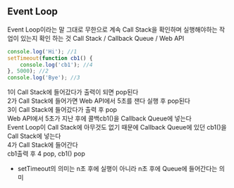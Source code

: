 ## Event Loop
Event Loop이라는 말 그대로 무한으로 계속 Call Stack을 확인하며 실행해야하는 작업이 있는지 확인 하는 것
Call Stack / Callback Queue / Web API
```javascript
console.log('Hi'); //1
setTimeout(function cb1() { 
    console.log('cb1'); //4
}, 5000); //2
console.log('Bye'); //3
```
1이 Call Stack에 들어갔다가 출력이 되면 pop된다   
2가 Call Stack에 들어가면 Web API에서 5초를 잰다 실행 후 pop된다   
3이 Call Stack에 들어갔다가 출력 후 pop   
Web API에서 5초가 지난 후에 콜백cb1()을 Callback Queue에 넣는다   
Event Loop이 Call Stack에 아무것도 없기 때문에 Callback Queue에 있던 cb1()을 Call Stack에 넣는다   
4가 Call Stack에 들어간다   
cb1출력 후 4 pop, cb1() pop   

- setTimeout의 의미는 n초 후에 실행이 아니라 n초 후에 Queue에 들어간다는 의미   

